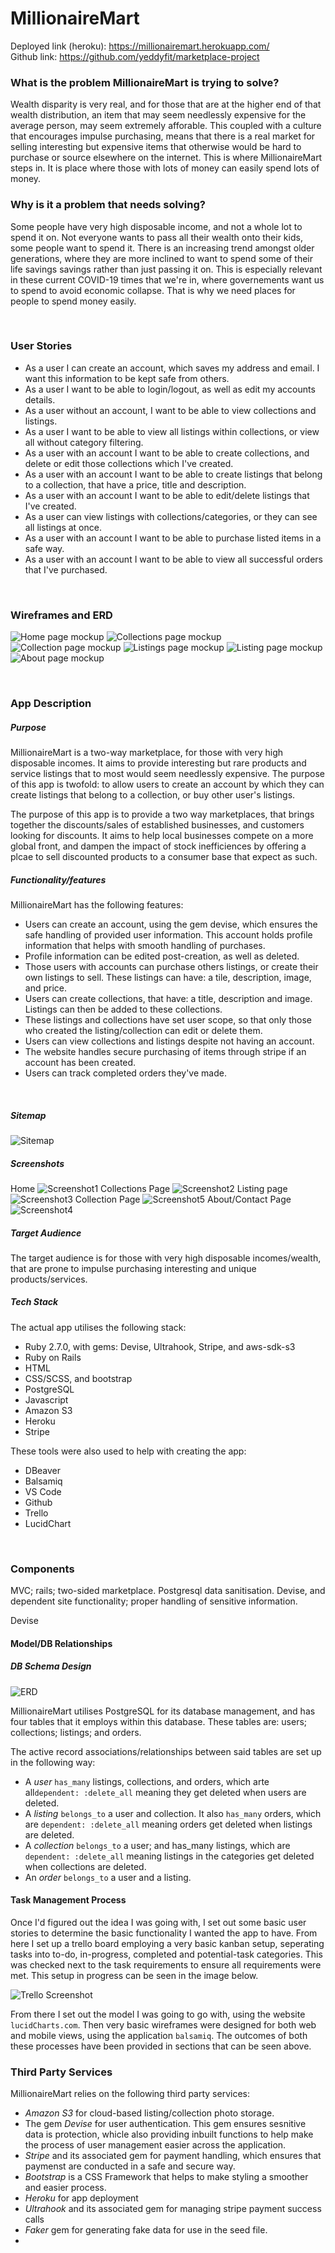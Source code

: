 # MillionaireMart

Deployed link (heroku):  https://millionairemart.herokuapp.com/ <br>
Github link: https://github.com/yeddyfit/marketplace-project
<br>

### What is the problem MillionaireMart is trying to solve?
Wealth disparity is very real, and for those that are at the higher end of that wealth distribution, an item that may seem needlessly expensive for the average person, may seem extremely afforable. This coupled with a culture that encourages impulse purchasing, means that there is a real market for selling interesting but expensive items that otherwise would be hard to purchase or source elsewhere on the internet. This is where MillionaireMart steps in. It is place where those with lots of money can easily spend lots of money. 


### Why is it a problem that needs solving?
Some people have very high disposable income, and not a whole lot to spend it on. Not everyone wants to pass all their wealth onto their kids, some people want to spend it. There is an increasing trend amongst older generations, where they are more inclined to want to spend some of their life savings savings rather than just passing it on. This is especially relevant in these current COVID-19 times that we're in, where governements want us to spend to avoid economic collapse. That is why we need places for people to spend money easily. 


<br>

### User Stories
- As a user I can create an account, which saves my address and email. I want this information to be kept safe from others. 
- As a user I want to be able to login/logout, as well as edit my accounts details.
- As a user without an account, I want to be able to view collections and listings.
- As a user I want to be able to view all listings within collections, or view all without category filtering.
- As a user with an account I want to be able to create collections, and delete or edit those collections which I've created.
- As a user with an account I want to be able to create listings that belong to a collection, that have a price, title and description.
- As a user with an account I want to be able to edit/delete listings that I've created. 
- As a user can view listings with collections/categories, or they can see all listings at once.
- As a user with an account I want to be able to purchase listed items in a safe way. 
- As a user with an account I want to be able to view all successful orders that I've purchased.

<br>




### Wireframes and ERD
![Home page mockup](../docs/marketplace_wireframes/New%20Wireframe%201.png)
![Collections page mockup](../docs/marketplace_wireframes/New%20Wireframe%202.png)
![Collection page mockup](../docs/marketplace_wireframes/New%20Wireframe%203.png)
![Listings page mockup](../docs/marketplace_wireframes/New%20Wireframe%204.png)
![Listing page mockup](../docs/marketplace_wireframes/New%20Wireframe%205.png)
![About page mockup](../docs/marketplace_wireframes/New%20Wireframe%206.png)

<br>

### App Description
##### Purpose
MillionaireMart is a two-way marketplace, for those with very high disposable incomes. It aims to provide interesting but rare products and service listings that to most would seem needlessly expensive. The purpose of this app is twofold: to allow users to create an account by which they can create listings that belong to a collection, or buy other user's listings.  

The purpose of this app is to provide a two way marketplaces, that brings together the discounts/sales of established businesses, and customers looking for discounts. It aims to help local businesses compete on a more global front, and dampen the impact of stock inefficiences by offering a plcae to sell discounted products to a consumer base that expect as such.

##### Functionality/features
MillionaireMart has the following features:
- Users can create an account, using the gem devise, which ensures the safe handling of provided user information. This account holds profile information that helps with smooth handling of purchases.
- Profile information can be edited post-creation, as well as deleted. 
- Those users with accounts can purchase others listings, or create their own listings to sell. These listings can have: a tile, description, image, and price. 
- Users can create collections, that have: a title, description and image. Listings can then be added to these collections.
- These listings and collections have set user scope, so that only those who created the listing/collection can edit or delete them. 
- Users can view collections and listings despite not having an account.
- The website handles secure purchasing of items through stripe if an account has been created.
- Users can track completed orders they've made.
<br>


##### Sitemap
![Sitemap](../docs/millionaireMart%20Sitemap.jpeg)
<br>

##### Screenshots
Home
![Screenshot1](../docs/screenshots/screenshot1.png)
Collections Page
![Screenshot2](../docs/screenshots/screenshot2.png)
Listing page
![Screenshot3](../docs/screenshots/screenshot3.png)
Collection Page
![Screenshot5](../docs/screenshots/screenshot5.png)
About/Contact Page
![Screenshot4](../docs/screenshots/screenshot4.png)
<br>

##### Target Audience
The target audience is for those with very high disposable incomes/wealth, that are prone to impulse purchasing interesting and unique products/services.
<br>

##### Tech Stack
The actual app utilises the following stack:
- Ruby 2.7.0, with gems: Devise, Ultrahook, Stripe, and aws-sdk-s3
- Ruby on Rails
- HTML
- CSS/SCSS, and bootstrap
- PostgreSQL
- Javascript
- Amazon S3
- Heroku
- Stripe

These tools were also used to help with creating the app:
- DBeaver
- Balsamiq
- VS Code
- Github
- Trello
- LucidChart
<br>

### Components
MVC; rails; two-sided marketplace.
Postgresql data sanitisation.
Devise, and dependent site functionality; proper handling of sensitive information.

Devise 

#### Model/DB Relationships
##### DB Schema Design
![ERD](../docs/marketplace_ERD.png)
<br>

MillionaireMart utilises PostgreSQL for its database management, and has four tables that it employs within this database. These tables are: users; collections; listings; and orders. <br>

The active record associations/relationships between said tables are set up in the following way:
- A *user* `has_many` listings, collections, and orders, which arte all`dependent: :delete_all` meaning they get deleted when users are deleted.
- A *listing* `belongs_to` a user and collection. It also `has_many` orders, which are `dependent: :delete_all` meaning orders get deleted when listings are deleted.
- A *collection* `belongs_to` a user; and has_many listings, which are `dependent: :delete_all` meaning listings in the categories get deleted when collections are deleted.
- An *order* `belongs_to` a user and a listing.




#### Task Management Process
Once I'd figured out the idea I was going with, I set out some basic user stories to determine the basic functionality I wanted the app to have. From here I set up a trello board employing a very basic kanban setup, seperating tasks into to-do, in-progress, completed and potential-task categories. This was checked next to the task requirements to ensure all requirements were met. This setup in progress can be seen in the image below. 

![Trello Screenshot](../docs/marketplace_trello_board.png)

From there I set out the model I was going to go with, using the website `lucidCharts.com`.
Then very basic wireframes were designed for both web and mobile views, using the application `balsamiq`. The outcomes of both these processes have been provided in sections that can be seen above. 



### Third Party Services
MillionaireMart relies on the following third party services:

- *Amazon S3* for cloud-based listing/collection photo storage.
- The gem *Devise* for user authentication. This gem ensures sesnitive data is protection, whicle also providing inbuilt functions to help make the process of user management easier across the application.
- *Stripe* and its associated gem for payment handling, which ensures that paymenst are conducted in a safe and secure way.
- *Bootstrap* is a CSS Framework that helps to make styling a smoother and easier process. 
- *Heroku* for app deployment
- *Ultrahook* and its associated gem for managing stripe payment success calls
- *Faker* gem for generating fake data for use in the seed file.
- 








